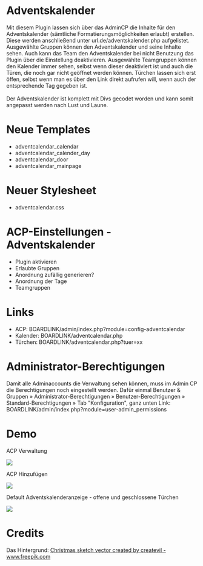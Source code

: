 # Adventskalender
Mit diesem Plugin lassen sich über das AdminCP die Inhalte für den Adventskalender (sämtliche Formatierungsmöglichkeiten erlaubt) erstellen. Diese werden anschließend unter url.de/adventskalender.php aufgelistet. Ausgewählte Gruppen können den Adventskalender und seine Inhalte sehen. Auch kann das Team den Adventskalender bei nicht Benutzung das Plugin über die Einstellung deaktivieren. Ausgewählte Teamgruppen können den Kalender immer sehen, selbst wenn dieser deaktiviert ist und auch die Türen, die noch gar nicht geöffnet werden können. Türchen lassen sich erst öffen, selbst wenn man es über den Link direkt aufrufen will, wenn auch der entsprechende Tag gegeben ist.<br><br>
Der Adventskalender ist komplett mit Divs gecodet worden und kann somit angepasst werden nach Lust und Laune. 

# Neue Templates
- adventcalendar_calendar
- adventcalendar_calender_day
- adventcalendar_door
- adventcalendar_mainpage

# Neuer Stylesheet 
- adventcalendar.css

# ACP-Einstellungen - Adventskalender
- Plugin aktivieren
- Erlaubte Gruppen
- Anordnung zufällig generieren?
- Anordnung der Tage
- Teamgruppen

# Links
- ACP: BOARDLINK/admin/index.php?module=config-adventcalendar
- Kalender: BOARDLINK/adventcalendar.php
- Türchen: BOARDLINK/adventcalendar.php?tuer=xx

# Administrator-Berechtigungen
Damit alle Adminaccounts die Verwaltung sehen können, muss im  Admin CP die Berechtigungen noch eingestellt werden. Dafür einmal Benutzer & Gruppen » Administrator-Berechtigungen » Benutzer-Berechtigungen » Standard-Berechtigungen » Tab "Konfiguration", ganz unten
Link: BOARDLINK/admin/index.php?module=user-admin_permissions

# Demo 
 ACP Verwaltung<p>
 <img src="https://www.bilder-hochladen.net/files/big/m4bn-c6-a221.png" />
 
 ACP Hinzufügen<p>
 <img src="https://www.bilder-hochladen.net/files/big/m4bn-c7-d002.png" />
 
Default Adventskalenderanzeige - offene und geschlossene Türchen<p>
 <img src="https://www.bilder-hochladen.net/files/big/m4bn-c8-46ae.png" />

# Credits
Das Hintergrund:
<a href='https://www.freepik.com/vectors/christmas-sketch'>Christmas sketch vector created by createvil - www.freepik.com</a>
